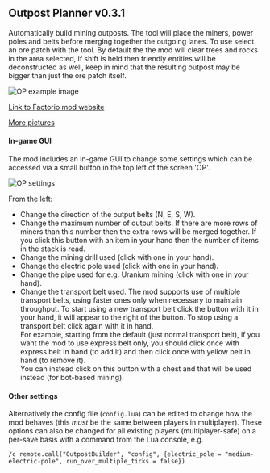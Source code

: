 ## Outpost Planner v0.3.1

Automatically build mining outposts. The tool will place the miners, power poles and belts before merging together the outgoing lanes.
To use select an ore patch with the tool.
By default the the mod will clear trees and rocks in the area selected, if shift is held then friendly entities will be deconstructed as well, keep in mind that the resulting outpost may be bigger than just the ore patch itself.

![OP example image](http://i.imgur.com/tUoPH24.png)

[Link to Factorio mod website](https://mods.factorio.com/mods/bob809/OutpostPlanner)

[More pictures](http://imgur.com/a/w0vgh)

#### In-game GUI

The mod includes an in-game GUI to change some settings which can be accessed via a small button in the top left of the screen 'OP'.

![OP settings](http://i.imgur.com/k51RABn.png)

From the left:

* Change the direction of the output belts (N, E, S, W).
* Change the maximum number of output belts. If there are more rows of miners than this number then the extra rows will be merged together.
If you click this button with an item in your hand then the number of items in the stack is read.
* Change the mining drill used (click with one in your hand).
* Change the electric pole used (click with one in your hand).
* Change the pipe used for e.g. Uranium mining (click with one in your hand).
* Change the transport belt used. The mod supports use of multiple transport belts, using faster ones only when necessary to maintain throughput.
To start using a new transport belt click the button with it in your hand, it will appear to the right of the button.
To stop using a transport belt click again with it in hand.  
For example, starting from the default (just normal transport belt), if you want the mod to use express belt only, you should click once with express belt in hand (to add it) and then
click once with yellow belt in hand (to remove it).  
You can instead click on this button with a chest and that will be used instead (for bot-based mining).


#### Other settings


Alternatively the config file (`config.lua`) can be edited to change how the mod behaves (this *must* be the same between players in multiplayer). These options can also be changed for all existing players (multiplayer-safe) on a per-save basis with a command from the Lua console, e.g.

    /c remote.call("OutpostBuilder", "config", {electric_pole = "medium-electric-pole", run_over_multiple_ticks = false})

